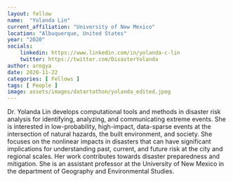 ```yaml
---
layout: fellow
name:  "Yolanda Lin"
current_affiliation: "University of New Mexico"
location: "Albuquerque, United States"
year: "2020"
socials:
    linkedin: https://www.linkedin.com/in/yolanda-c-lin
    twitter: https://twitter.com/DisasterYolanda
author: arogya
date: 2020-11-22
categories: [ Fellows ]
tags: [ People ]
image: assets/images/datartathon/yolanda_edited.jpeg
---
```


Dr. Yolanda Lin develops computational tools and methods in disaster risk analysis for identifying, analyzing, and communicating extreme events. She is interested in low-probability, high-impact, data-sparse events at the intersection of natural hazards, the built environment, and society. She focuses on the nonlinear impacts in disasters that can have significant implications for understanding past, current, and future risk at the city and regional scales. Her work contributes towards disaster preparedness and mitigation. She is an assistant professor at the University of New Mexico in the department of Geography and Environmental Studies.
